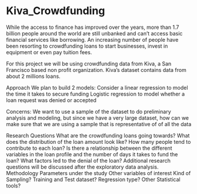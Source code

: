 # Kiva_Crowdfunding


While the access to finance has improved over the years, more than 1.7 billion people around the world are still unbanked and can’t access basic financial services like borrowing. An increasing number of people have been resorting to crowdfunding loans to start businesses, invest in equipment or even pay tuition fees.

For this project we will be using crowdfunding data from Kiva, a San Francisco based non profit organization. Kiva’s dataset contains data from about 2 millions loans.

Approach
We plan to build 2 models:
Consider a linear regression to model the time it takes to secure funding
Logistic regression to model whether a loan request was denied or accepted

Concerns:
We want to use a sample of the dataset to do preliminary analysis and modeling, but since we have a very large dataset, how can we make sure that we are using a sample that is representative of of all the data

Research Questions
What are the crowdfunding loans going towards?
What does the distribution of the loan amount look like?
How many people tend to contribute to each loan?
Is there a relationship between the different variables in the loan profile and the number of days it takes to fund the loan?
What factors led to the denial of the loan?
Additional research questions will be discussed after the exploratory data analysis.
Methodology
Parameters under the study
Other variables of interest
Kind of Sampling?
Training and Test dataset?
Regression type?
Other Statistical tools?

